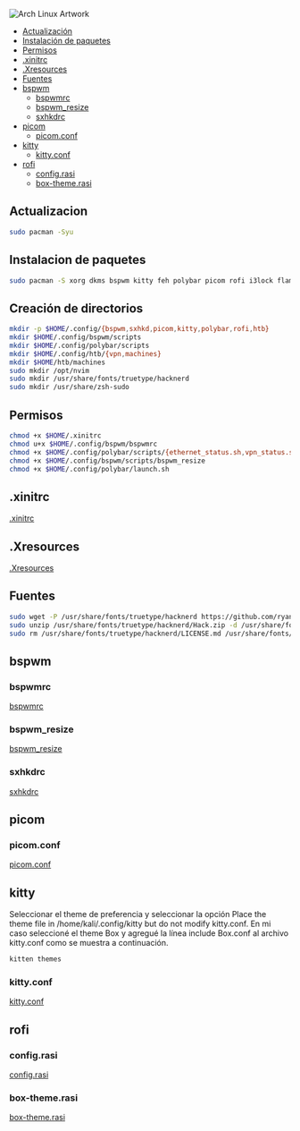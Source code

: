 ![Arch Linux Artwork](https://archlinux.org/static/logos/archlinux-logo-light-90dpi.d36c53534a2b.png)

- [Actualización](#actualizacion)
- [Instalación de paquetes](#instalacion-de-paquetes)
- [Permisos](#permisos)
- [.xinitrc](#xinitrc)
- [.Xresources](#xresources)
- [Fuentes](#fuentes)
- [bspwm](#bspwm)
  - [bspwmrc](#bspwmrc)
  - [bspwm_resize](#bspwm_resize)
  - [sxhkdrc](#sxhkdrc)
- [picom](#picom)
  - [picom.conf](#picomconf)
- [kitty](#kitty)
  - [kitty.conf](/files/kitty.conf)
- [rofi](#rofi)
  - [config.rasi](/files/configrasi)
  - [box-theme.rasi](/files/box-themerasi)

## Actualizacion

```bash
sudo pacman -Syu
```

## Instalacion de paquetes

```bash
sudo pacman -S xorg dkms bspwm kitty feh polybar picom rofi i3lock flameshot xclip firefox-esr locate unzip openvpn
```

## Creación de directorios

```bash
mkdir -p $HOME/.config/{bspwm,sxhkd,picom,kitty,polybar,rofi,htb}
mkdir $HOME/.config/bspwm/scripts
mkdir $HOME/.config/polybar/scripts
mkdir $HOME/.config/htb/{vpn,machines}
mkdir $HOME/htb/machines
sudo mkdir /opt/nvim
sudo mkdir /usr/share/fonts/truetype/hacknerd
sudo mkdir /usr/share/zsh-sudo
```

## Permisos

```bash
chmod +x $HOME/.xinitrc
chmod u+x $HOME/.config/bspwm/bspwmrc
chmod +x $HOME/.config/polybar/scripts/{ethernet_status.sh,vpn_status.sh,target_to_hack.sh,copy_target.sh}
chmod +x $HOME/.config/bspwm/scripts/bspwm_resize
chmod +x $HOME/.config/polybar/launch.sh
```

## .xinitrc

[.xinitrc](/files/.xinitrc)

## .Xresources

[.Xresources](/files/.Xresources)

## Fuentes

```bash
sudo wget -P /usr/share/fonts/truetype/hacknerd https://github.com/ryanoasis/nerd-fonts/releases/download/v3.4.0/Hack.zip
sudo unzip /usr/share/fonts/truetype/hacknerd/Hack.zip -d /usr/share/fonts/truetype/hacknerd
sudo rm /usr/share/fonts/truetype/hacknerd/LICENSE.md /usr/share/fonts/truetype/hacknerd/README.md /usr/share/fonts/truetype/hacknerd/Hack.zip
```

## bspwm

### bspwmrc

[bspwmrc](/files/bspwmrc)

### bspwm_resize

[bspwm_resize](/files/bspwm_resize)

### sxhkdrc

[sxhkdrc](/files/sxhkdrc)

## picom

### picom.conf

[picom.conf](/files/picom.conf)

## kitty

Seleccionar el theme de preferencia y seleccionar la opción Place the theme file in /home/kali/.config/kitty but do not modify kitty.conf. En mi caso seleccioné el theme Box y agregué la línea include Box.conf al archivo kitty.conf como se muestra a continuación.

```bash
kitten themes
```

### kitty.conf

[kitty.conf](/files/kitty.conf)

## rofi

### config.rasi

[config.rasi](/files/config.rasi)

### box-theme.rasi

[box-theme.rasi](/files/box-theme.rasi)
